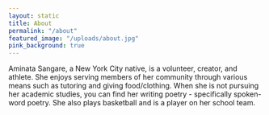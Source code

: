 ```yaml
---
layout: static
title: About
permalink: "/about"
featured_image: "/uploads/about.jpg"
pink_background: true
---
```


Aminata Sangare, a New York City native, is a volunteer, creator, and athlete. She enjoys serving members of her community through various means such as tutoring and giving food/clothing. When she is not pursuing her academic studies, you can find her writing poetry - specifically spoken-word poetry. She also plays basketball and is a player on her school team.